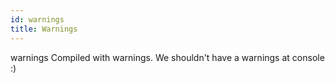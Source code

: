 ```yaml
---
id: warnings
title: Warnings
---
```


warnings
Compiled with warnings.
We shouldn't have a warnings at console :)
